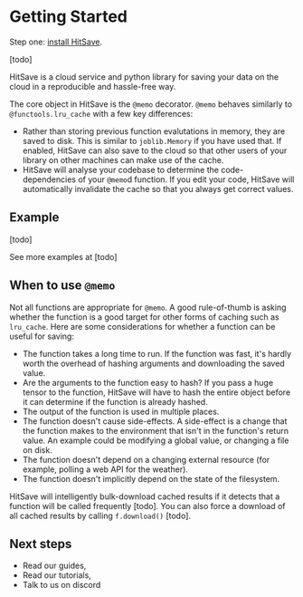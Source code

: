 # Getting Started

Step one: [install HitSave](installation).

[todo]

HitSave is a cloud service and python library for saving your data on the cloud
in a reproducible and hassle-free way.

The core object in HitSave is the `@memo` decorator. `@memo` behaves similarly
to `@functools.lru_cache` with a few key differences:

- Rather than storing previous function evalutations in memory, they are saved
  to disk. This is similar to `joblib.Memory` if you have used that. If enabled,
  HitSave can also save to the cloud so that other users of your library on
  other machines can make use of the cache.
- HitSave will analyse your codebase to determine the code-dependencies of your
  `@memo`d function. If you edit your code, HitSave will automatically
  invalidate the cache so that you always get correct values.

## Example

[todo]

See more examples at [todo]

## When to use `@memo`

Not all functions are appropriate for `@memo`. A good rule-of-thumb is asking
whether the function is a good target for other forms of caching such as
`lru_cache`. Here are some considerations for whether a function can be useful
for saving:

- The function takes a long time to run. If the function was fast, it's hardly
  worth the overhead of hashing arguments and downloading the saved value.
- Are the arguments to the function easy to hash? If you pass a huge tensor to
  the function, HitSave will have to hash the entire object before it can
  determine if the function is already hashed.
- The output of the function is used in multiple places.
- The function doesn't cause side-effects. A side-effect is a change that the
  function makes to the environment that isn't in the function's return value.
  An example could be modifying a global value, or changing a file on disk.
- The function doesn't depend on a changing external resource (for example,
  polling a web API for the weather).
- The function doesn't implicitly depend on the state of the filesystem.

HitSave will intelligently bulk-download cached results if it detects that a
function will be called frequently [todo]. You can also force a download of all
cached results by calling `f.download()` [todo].

## Next steps

- Read our guides,
- Read our tutorials,
- Talk to us on discord
